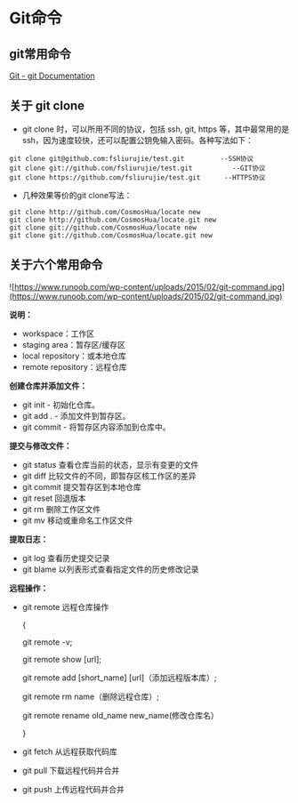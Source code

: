 # Git命令

## git常用命令

[Git - git Documentation](https://git-scm.com/docs/git#_git_commands)

## 关于 git clone

- git clone 时，可以所用不同的协议，包括 ssh, git, https 等，其中最常用的是 ssh，因为速度较快，还可以配置公钥免输入密码。各种写法如下：

```
git clone git@github.com:fsliurujie/test.git         --SSH协议
git clone git://github.com/fsliurujie/test.git          --GIT协议
git clone https://github.com/fsliurujie/test.git      --HTTPS协议
```

- 几种效果等价的git clone写法：

```
git clone http://github.com/CosmosHua/locate new
git clone http://github.com/CosmosHua/locate.git new
git clone git://github.com/CosmosHua/locate new
git clone git://github.com/CosmosHua/locate.git new
```

## 关于六个常用命令

![https://www.runoob.com/wp-content/uploads/2015/02/git-command.jpg](https://www.runoob.com/wp-content/uploads/2015/02/git-command.jpg)

**说明：**

- workspace：工作区
- staging area：暂存区/缓存区
- local repository：或本地仓库
- remote repository：远程仓库

**创建仓库并添加文件：**

- git init - 初始化仓库。
- git add . - 添加文件到暂存区。
- git commit - 将暂存区内容添加到仓库中。

**提交与修改文件：**

- git status 查看仓库当前的状态，显示有变更的文件
- git diff 比较文件的不同，即暂存区核工作区的差异
- git commit 提交暂存区到本地仓库
- git reset 回退版本
- git rm 删除工作区文件
- git mv 移动或重命名工作区文件

**提取日志：**

- git log 查看历史提交记录
- git blame<file> 以列表形式查看指定文件的历史修改记录

**远程操作：**

- git remote 远程仓库操作

    {

    git remote -v; 

    git remote show [url]; 

    git remote add [short_name] [url]（添加远程版本库）; 

    git remote rm name（删除远程仓库）; 

    git remote rename old_name new_name(修改仓库名）

    }

- git fetch 从远程获取代码库
- git pull 下载远程代码并合并
- git push 上传远程代码并合并